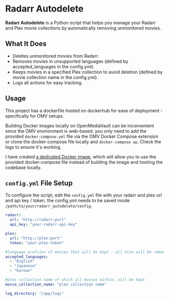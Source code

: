 # Radarr Autodelete

**Radarr Autodelete** is a Python script that helps you manage your Radarr and Plex movie collections by automatically removing unmonitored movies.

## What It Does

- Deletes unmonitored movies from Radarr.
- Removes movies in unsupported languages (defined by accepted_languages in the config.yml). 
- Keeps movies in a specified Plex collection to avoid deletion (defined by movie collection name in the config.yml).
- Logs all actions for easy tracking.

## Usage
This project has a dockerfile hosted on dockerhub for ease of deployment - specifically for OMV setups. 

Building Docker images locally on OpenMediaVault can be inconvenient since the OMV environment is web-based. you only need to add the provided `docker-compose.yml` file via the OMV Docker Compose extension or clone the docker-compose file locally and ``docker-compose up``. Check the logs to ensure it's working.

I have created [a dedicated Docker image](https://hub.docker.com/r/iedgir01/radarr_autodelete), which will allow you to use the provided docker-compose file instead of building the image and hosting the codebase locally.

## `config.yml` File Setup

To configure the script, edit the `config.yml` file with your radarr and plex url and api key / token.
the config.yml needs to be saved inside ``/path/to/your/radarr_autodelete/config``.

```yaml
radarr:
  url: "http://radarr:port"
  api_key: "your-radarr-api-key"

plex:
  url: "http://plex:port"
  token: "your-plex-token"

#language profiles of movies that will be kept - all else will be removed
accepted_languages:
  - "English"
  - "Japanese"
  - "Korean"

#plex collection name of which all movies within, will be kept
movie_collection_name: "plex collection name"

log_directory: "/app/logs"
```